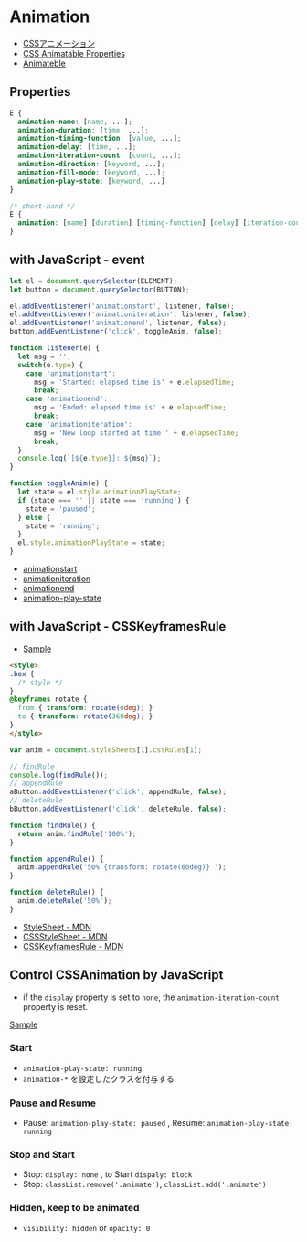 # Animation
- [CSSアニメーション](https://developer.mozilla.org/ja/docs/Web/CSS/CSS_Animations/Using_CSS_animations)
- [CSS Animatable Properties](https://developer.mozilla.org/en-US/docs/Web/CSS/CSS_animated_properties)
- [Animateble](http://leaverou.github.io/animatable/)

## Properties

```css
E {
  animation-name: [name, ...];
  animation-duration: [time, ...];
  animation-timing-function: [value, ...];
  animation-delay: [time, ...];
  animation-iteration-count: [count, ...];
  animation-direction: [keyword, ...];
  animation-fill-mode: [keyword, ...];
  animation-play-state: [keyword, ...]
}

/* short-hand */
E {
  animation: [name] [duration] [timing-function] [delay] [iteration-count] [direction] [fill-mode] [play-state];
}
```

## with JavaScript - event

```js
let el = document.querySelector(ELEMENT);
let button = document.querySelector(BUTTON);

el.addEventListener('animationstart', listener, false);
el.addEventListener('animationiteration', listener, false);
el.addEventListener('animationend', listener, false);
button.addEventListener('click', toggleAnim, false);

function listener(e) {
  let msg = '';
  switch(e.type) {
    case 'animationstart': 
      msg = 'Started: elapsed time is' + e.elapsedTime;
      break;
    case 'animationend': 
      msg = 'Ended: elapsed time is' + e.elapsedTime;
      break;
    case 'animationiteration': 
      msg = 'New loop started at time ' + e.elapsedTime;
      break;
  }
  console.log(`[${e.type}]: ${msg}`);
}

function toggleAnim(e) {
  let state = el.style.animationPlayState;
  if (state === '' || state === 'running') {
    state = 'paused';
  } else {
    state = 'running';
  }
  el.style.animationPlayState = state;
}
```

- [animationstart](https://developer.mozilla.org/en-US/docs/Web/Events/animationstart)
- [animationiteration](https://developer.mozilla.org/en-US/docs/Web/Events/animationiteration)
- [animationend](https://developer.mozilla.org/en-US/docs/Web/Events/animationend)
- [animation-play-state](https://developer.mozilla.org/ja/docs/Web/CSS/animation-play-state)


## with JavaScript - CSSKeyframesRule

- [Sample](https://jsfiddle.net/walfo/ju4tbe3w/)

```html
<style>
.box {
  /* style */
}
@keyframes rotate {
  from { transform: rotate(0deg); }
  to { transform: rotate(360deg); }
}
</style>
```

```js
var anim = document.styleSheets[1].cssRules[1];

// findRule
console.log(findRule());
// appendRule
aButton.addEventListener('click', appendRule, false);
// deleteRule
bButton.addEventListener('click', deleteRule, false);

function findRule() {
  return anim.findRule('100%');
}

function appendRule() {
  anim.appendRule('50% {transform: rotate(60deg)} ');
}

function deleteRule() {
  anim.deleteRule('50%');
}
```

- [StyleSheet - MDN](https://developer.mozilla.org/en-US/docs/Web/API/StyleSheet)
- [CSSStyleSheet - MDN](https://developer.mozilla.org/en-US/docs/Web/API/CSSStyleSheet)
- [CSSKeyframesRule - MDN](https://developer.mozilla.org/ja/docs/Web/API/CSSKeyframesRule)


## Control CSSAnimation by JavaScript
- if the `display` property is set to `none`, the `animation-iteration-count` property is reset.

[Sample](https://jsfiddle.net/walfo/2bwf8uo4/)

### Start
- `animation-play-state: running`
- `animation-*` を設定したクラスを付与する

### Pause and Resume
- Pause: `animation-play-state: paused` , Resume: `animation-play-state: running`

### Stop and Start
- Stop: `display: none` , to Start `dispaly: block`
- Stop: `classList.remove('.animate')`, `classList.add('.animate')`

### Hidden, keep to be animated
- `visibility: hidden` or `opacity: 0`


